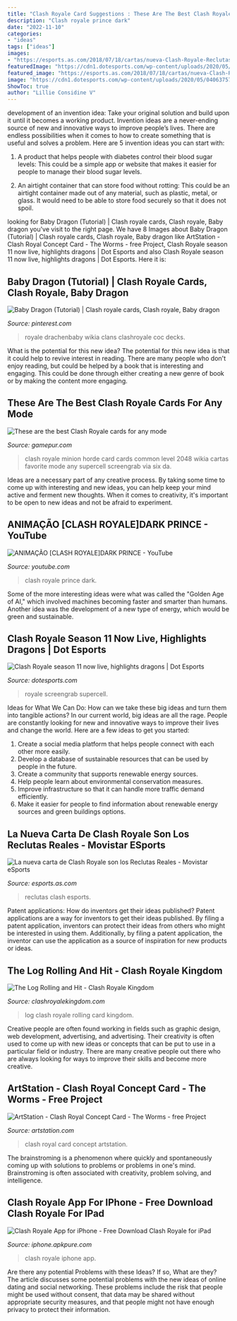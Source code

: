 ```yaml
---
title: "Clash Royale Card Suggestions : These Are The Best Clash Royale Cards For Any Mode"
description: "Clash royale prince dark"
date: "2022-11-10"
categories:
- "ideas"
tags: ["ideas"]
images:
- "https://esports.as.com/2018/07/18/cartas/nueva-Clash-Royale-Reclutas-Reales_1155194475_753558_1024x576.jpg"
featuredImage: "https://cdn1.dotesports.com/wp-content/uploads/2020/05/04063757/Clash-Royale-Here-Be-Dragons-1024x548.jpg"
featured_image: "https://esports.as.com/2018/07/18/cartas/nueva-Clash-Royale-Reclutas-Reales_1155194475_753558_1024x576.jpg"
image: "https://cdn1.dotesports.com/wp-content/uploads/2020/05/04063757/Clash-Royale-Here-Be-Dragons-1024x548.jpg"
ShowToc: true
author: "Lillie Considine V"
---
```



development of an invention idea: Take your original solution and build upon it until it becomes a working product.
Invention ideas are a never-ending source of new and innovative ways to improve people’s lives. There are endless possibilities when it comes to how to create something that is useful and solves a problem. Here are 5 invention ideas you can start with:
1) A product that helps people with diabetes control their blood sugar levels: This could be a simple app or website that makes it easier for people to manage their blood sugar levels.

2) An airtight container that can store food without rotting: This could be an airtight container made out of any material, such as plastic, metal, or glass. It would need to be able to store food securely so that it does not spoil.

	

		
looking for Baby Dragon (Tutorial) | Clash royale cards, Clash royale, Baby dragon you've visit to the right page. We have 8 Images about Baby Dragon (Tutorial) | Clash royale cards, Clash royale, Baby dragon like ArtStation - Clash Royal Concept Card - The Worms - free Project, Clash Royale season 11 now live, highlights dragons | Dot Esports and also Clash Royale season 11 now live, highlights dragons | Dot Esports. Here it is:
		
    
## Baby Dragon (Tutorial) | Clash Royale Cards, Clash Royale, Baby Dragon

<img loading=lazy src="https://i.pinimg.com/736x/d3/0d/bb/d30dbbde29cf539974b83340491a1048.jpg" onerror="this.onerror=null;this.src='https://tse4.mm.bing.net/th?id=OIP.t4WYRxVyIz3wa8o8aEZQugAAAA&amp;pid=15.1';" alt="Baby Dragon (Tutorial) | Clash royale cards, Clash royale, Baby dragon">

_Source: pinterest.com_

>royale drachenbaby wikia clans clashroyale coc decks. 

	

What is the potential for this new idea?
The potential for this new idea is that it could help to revive interest in reading. There are many people who don't enjoy reading, but could be helped by a book that is interesting and engaging. This could be done through either creating a new genre of book or by making the content more engaging.

    
## These Are The Best Clash Royale Cards For Any Mode

<img loading=lazy src="https://dotesports-media.nyc3.cdn.digitaloceanspaces.com/article/b5299a02-1813-43e6-914a-61227a7d4fd8.png" onerror="this.onerror=null;this.src='https://tse1.mm.bing.net/th?id=OIP.rDmy9H5N_RSYEiE9ToIb1wAAAA&amp;pid=15.1';" alt="These are the best Clash Royale cards for any mode">

_Source: gamepur.com_

>clash royale minion horde card cards common level 2048 wikia cartas favorite mode any supercell screengrab via six da. 

	

Ideas are a necessary part of any creative process. By taking some time to come up with interesting and new ideas, you can help keep your mind active and ferment new thoughts. When it comes to creativity, it's important to be open to new ideas and not be afraid to experiment.

    
## ANIMAÇÃO [CLASH ROYALE]DARK PRINCE - YouTube

<img loading=lazy src="https://i.ytimg.com/vi/Y8WQPgG5X38/maxresdefault.jpg" onerror="this.onerror=null;this.src='https://tse4.mm.bing.net/th?id=OIP.9dmina1KLTFmXPDHbRJBGAHaEK&amp;pid=15.1';" alt="ANIMAÇÃO [CLASH ROYALE]DARK PRINCE - YouTube">

_Source: youtube.com_

>clash royale prince dark. 

	

Some of the more interesting ideas were what was called the "Golden Age of AI," which involved machines becoming faster and smarter than humans. Another idea was the development of a new type of energy, which would be green and sustainable.

    
## Clash Royale Season 11 Now Live, Highlights Dragons | Dot Esports

<img loading=lazy src="https://cdn1.dotesports.com/wp-content/uploads/2020/05/04063757/Clash-Royale-Here-Be-Dragons-1024x548.jpg" onerror="this.onerror=null;this.src='https://tse1.mm.bing.net/th?id=OIP.-AbOW9l7LrrX2ttf2hiOzAHaD9&amp;pid=15.1';" alt="Clash Royale season 11 now live, highlights dragons | Dot Esports">

_Source: dotesports.com_

>royale screengrab supercell. 

	

Ideas for What We Can Do: How can we take these big ideas and turn them into tangible actions?
In our current world, big ideas are all the rage. People are constantly looking for new and innovative ways to improve their lives and change the world. Here are a few ideas to get you started: 
1. Create a social media platform that helps people connect with each other more easily. 
2. Develop a database of sustainable resources that can be used by people in the future. 
3. Create a community that supports renewable energy sources. 
4. Help people learn about environmental conservation measures. 
5. Improve infrastructure so that it can handle more traffic demand efficiently. 
6. Make it easier for people to find information about renewable energy sources and green buildings options.

    
## La Nueva Carta De Clash Royale Son Los Reclutas Reales - Movistar ESports

<img loading=lazy src="https://esports.as.com/2018/07/18/cartas/nueva-Clash-Royale-Reclutas-Reales_1155194475_753558_1024x576.jpg" onerror="this.onerror=null;this.src='https://tse1.mm.bing.net/th?id=OIP.fpTGvPewRCkfzixpwYC9ZgHaEK&amp;pid=15.1';" alt="La nueva carta de Clash Royale son los Reclutas Reales - Movistar eSports">

_Source: esports.as.com_

>reclutas clash esports. 

	

Patent applications: How do inventors get their ideas published?
Patent applications are a way for inventors to get their ideas published. By filing a patent application, inventors can protect their ideas from others who might be interested in using them. Additionally, by filing a patent application, the inventor can use the application as a source of inspiration for new products or ideas.

    
## The Log Rolling And Hit - Clash Royale Kingdom

<img loading=lazy src="https://clashroyalekingdom.com/wp-content/uploads/2017/12/The-Log-Clash-Royale-Kingdom.jpg" onerror="this.onerror=null;this.src='https://tse2.mm.bing.net/th?id=OIP.Gha8fiUGlW23ObUdBMamvQHaD2&amp;pid=15.1';" alt="The Log Rolling and Hit - Clash Royale Kingdom">

_Source: clashroyalekingdom.com_

>log clash royale rolling card kingdom. 

	

Creative people are often found working in fields such as graphic design, web development, advertising, and advertising. Their creativity is often used to come up with new ideas or concepts that can be put to use in a particular field or industry. There are many creative people out there who are always looking for ways to improve their skills and become more creative.

    
## ArtStation - Clash Royal Concept Card - The Worms - Free Project

<img loading=lazy src="https://cdna.artstation.com/p/assets/images/images/008/010/058/large/florian-azar-worms-pic-final.jpg?1509907579" onerror="this.onerror=null;this.src='https://tse2.mm.bing.net/th?id=OIP.j3OGbxGMy9q4MeUVpqlpzwHaEK&amp;pid=15.1';" alt="ArtStation - Clash Royal Concept Card - The Worms - free Project">

_Source: artstation.com_

>clash royal card concept artstation. 

	

The brainstroming is a phenomenon where quickly and spontaneously coming up with solutions to problems or problems in one's mind. Brainstroming is often associated with creativity, problem solving, and intelligence.

    
## Clash Royale App For IPhone - Free Download Clash Royale For IPad

<img loading=lazy src="https://is4-ssl.mzstatic.com/image/thumb/Purple113/v4/f2/b6/b6/f2b6b66d-944d-6420-d15f-979626009c17/pr_source.png/1000x1000bb.png" onerror="this.onerror=null;this.src='https://tse3.mm.bing.net/th?id=OIP.LmAeA0S2M_Qo4YcW1kNLSwHaNJ&amp;pid=15.1';" alt="Clash Royale App for iPhone - Free Download Clash Royale for iPad">

_Source: iphone.apkpure.com_

>clash royale iphone app. 

	

Are there any potential Problems with these Ideas? If so, What are they?
The article discusses some potential problems with the new ideas of online dating and social networking. These problems include the risk that people might be used without consent, that data may be shared without appropriate security measures, and that people might not have enough privacy to protect their information.

